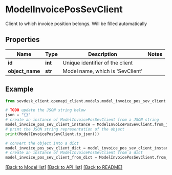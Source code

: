 # ModelInvoicePosSevClient

Client to which invoice position belongs. Will be filled automatically

## Properties

Name | Type | Description | Notes
------------ | ------------- | ------------- | -------------
**id** | **int** | Unique identifier of the client | 
**object_name** | **str** | Model name, which is &#39;SevClient&#39; | 

## Example

```python
from sevdesk_client.openapi_client.models.model_invoice_pos_sev_client import ModelInvoicePosSevClient

# TODO update the JSON string below
json = "{}"
# create an instance of ModelInvoicePosSevClient from a JSON string
model_invoice_pos_sev_client_instance = ModelInvoicePosSevClient.from_json(json)
# print the JSON string representation of the object
print(ModelInvoicePosSevClient.to_json())

# convert the object into a dict
model_invoice_pos_sev_client_dict = model_invoice_pos_sev_client_instance.to_dict()
# create an instance of ModelInvoicePosSevClient from a dict
model_invoice_pos_sev_client_from_dict = ModelInvoicePosSevClient.from_dict(model_invoice_pos_sev_client_dict)
```
[[Back to Model list]](../README.md#documentation-for-models) [[Back to API list]](../README.md#documentation-for-api-endpoints) [[Back to README]](../README.md)


